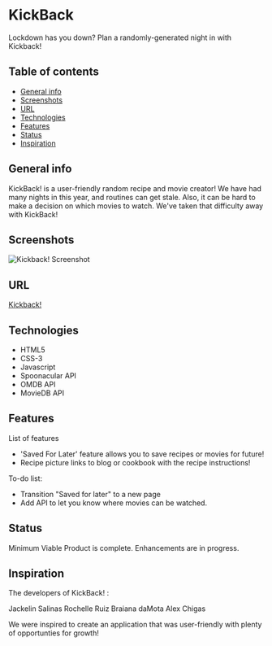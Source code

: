 # KickBack
Lockdown has you down? Plan a randomly-generated night in with Kickback!  


## Table of contents
* [General info](#general-info)
* [Screenshots](#screenshots)
* [URL](#URL)
* [Technologies](#technologies)
* [Features](#features)
* [Status](#status)
* [Inspiration](#inspiration)

## General info
KickBack! is a user-friendly random recipe and movie creator! We have had many nights in this year, and routines can get stale. Also, it can be hard to make a decision on which movies to watch. We've taken that difficulty away with KickBack! 

## Screenshots
![Kickback! Screenshot](./img/screenshot.png)

## URL
[Kickback!](https://achigas.github.io/KickBack/)

## Technologies
* HTML5
* CSS-3
* Javascript
* Spoonacular API
* OMDB API
* MovieDB API

## Features
List of features
* 'Saved For Later' feature allows you to save recipes or movies for future!
* Recipe picture links to blog or cookbook with the recipe instructions!

To-do list:
* Transition "Saved for later" to a new page
* Add API to let you know where movies can be watched.

## Status
Minimum Viable Product is complete. Enhancements are in progress. 

## Inspiration
The developers of KickBack! : 

Jackelin Salinas
Rochelle Ruiz
Braiana daMota
Alex Chigas

We were inspired to create an application that was user-friendly with plenty of opportunties for growth! 

